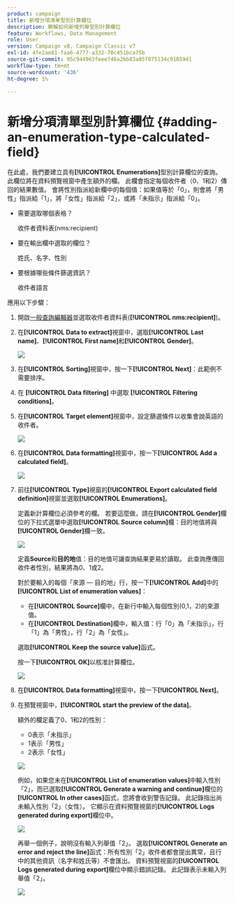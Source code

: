```yaml
---
product: campaign
title: 新增分項清單型別計算欄位
description: 瞭解如何新增列舉型別計算欄位
feature: Workflows, Data Management
role: User
version: Campaign v8, Campaign Classic v7
exl-id: 4fe2ae81-faa6-4777-a332-70c451bca75b
source-git-commit: 95c944963feee746a2bb83a85f075134c91059d1
workflow-type: tm+mt
source-wordcount: '436'
ht-degree: 1%

---
```


# 新增分項清單型別計算欄位 {#adding-an-enumeration-type-calculated-field}

在此處，我們要建立具有&#x200B;**[!UICONTROL Enumerations]**&#x200B;型別計算欄位的查詢。 此欄位將在資料預覽視窗中產生額外的欄。 此欄會指定每個收件者（0、1和2）傳回的結果數值。 會將性別指派給新欄中的每個值：如果值等於「0」，則會將「男性」指派給「1」，將「女性」指派給「2」，或將「未指示」指派給「0」。

* 需要選取哪個表格？

  收件者資料表(nms:recipient)

* 要在輸出欄中選取的欄位？

  姓氏、名字、性別

* 要根據哪些條件篩選資訊？

  收件者語言

應用以下步驟：

1. 開啟[一般查詢編輯器](../../v8/start/query-editor.md)並選取收件者資料表(**[!UICONTROL nms:recipient]**)。
1. 在&#x200B;**[!UICONTROL Data to extract]**&#x200B;視窗中，選取&#x200B;**[!UICONTROL Last name]**、**[!UICONTROL First name]**&#x200B;和&#x200B;**[!UICONTROL Gender]**。

   ![](assets/query_editor_nveau_73.png)

1. 在&#x200B;**[!UICONTROL Sorting]**&#x200B;視窗中，按一下&#x200B;**[!UICONTROL Next]**：此範例不需要排序。
1. 在 **[!UICONTROL Data filtering]** 中選取 **[!UICONTROL Filtering conditions]**。
1. 在&#x200B;**[!UICONTROL Target element]**&#x200B;視窗中，設定篩選條件以收集會說英語的收件者。

   ![](assets/query_editor_nveau_74.png)

1. 在&#x200B;**[!UICONTROL Data formatting]**&#x200B;視窗中，按一下&#x200B;**[!UICONTROL Add a calculated field]**。

   ![](assets/query_editor_nveau_75.png)

1. 前往&#x200B;**[!UICONTROL Type]**&#x200B;視窗的&#x200B;**[!UICONTROL Export calculated field definition]**&#x200B;視窗並選取&#x200B;**[!UICONTROL Enumerations]**。

   定義新計算欄位必須參考的欄。 若要這麼做，請在&#x200B;**[!UICONTROL Gender]**&#x200B;欄位的下拉式選單中選取&#x200B;**[!UICONTROL Source column]**&#x200B;欄：目的地值將與&#x200B;**[!UICONTROL Gender]**&#x200B;欄一致。

   ![](assets/query_editor_nveau_76.png)

   定義&#x200B;**Source**&#x200B;和&#x200B;**目的地**&#x200B;值：目的地值可讓查詢結果更易於讀取。 此查詢應傳回收件者性別，結果將為0、1或2。

   對於要輸入的每個「來源 — 目的地」行，按一下&#x200B;**[!UICONTROL Add]**&#x200B;中的&#x200B;**[!UICONTROL List of enumeration values]**：

   * 在&#x200B;**[!UICONTROL Source]**&#x200B;欄中，在新行中輸入每個性別(0,1，2)的來源值。
   * 在&#x200B;**[!UICONTROL Destination]**&#x200B;欄中，輸入值：行「0」為「未指示」，行「1」為「男性」，行「2」為「女性」。

   選取&#x200B;**[!UICONTROL Keep the source value]**&#x200B;函式。

   按一下&#x200B;**[!UICONTROL OK]**&#x200B;以核准計算欄位。

   ![](assets/query_editor_nveau_77.png)

1. 在&#x200B;**[!UICONTROL Data formatting]**&#x200B;視窗中，按一下&#x200B;**[!UICONTROL Next]**。
1. 在預覽視窗中，**[!UICONTROL start the preview of the data]**。

   額外的欄定義了0、1和2的性別：

   * 0表示「未指示」
   * 1表示「男性」
   * 2表示「女性」

   ![](assets/query_editor_nveau_78.png)

   例如，如果您未在&#x200B;**[!UICONTROL List of enumeration values]**&#x200B;中輸入性別「2」，而已選取&#x200B;**[!UICONTROL Generate a warning and continue]**&#x200B;欄位的&#x200B;**[!UICONTROL In other cases]**&#x200B;函式，您將會收到警告記錄。 此記錄指出尚未輸入性別「2」（女性）。 它顯示在資料預覽視窗的&#x200B;**[!UICONTROL Logs generated during export]**&#x200B;欄位中。

   ![](assets/query_editor_nveau_79.png)

   再舉一個例子，說明沒有輸入列舉值「2」。 選取&#x200B;**[!UICONTROL Generate an error and reject the line]**&#x200B;函式：所有性別「2」收件者都會提出異常，且行中的其他資訊（名字和姓氏等）不會匯出。 資料預覽視窗的&#x200B;**[!UICONTROL Logs generated during export]**&#x200B;欄位中顯示錯誤記錄。 此記錄表示未輸入列舉值「2」。

   ![](assets/query_editor_nveau_80.png)

